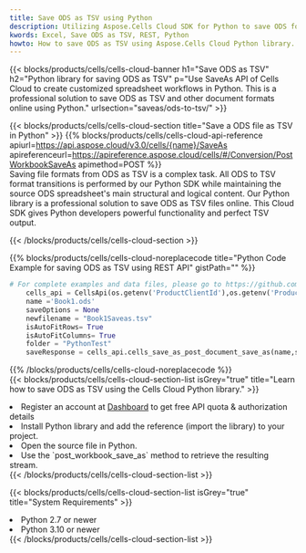 ```yaml
---
title: Save ODS as TSV using Python 
description: Utilizing Aspose.Cells Cloud SDK for Python to save ODS format file as TSV format file. 
kwords: Excel, Save ODS as TSV, REST, Python
howto: How to save ODS as TSV using Aspose.Cells Cloud Python library.
---
```



{{< blocks/products/cells/cells-cloud-banner h1="Save ODS as TSV" h2="Python library for saving ODS as TSV" p="Use SaveAs API of Cells Cloud to create customized spreadsheet workflows in Python. This is a professional solution to save ODS as TSV and other document formats online using Python." urlsection="saveas/ods-to-tsv/" >}}

{{< blocks/products/cells/cells-cloud-section  title="Save a ODS file as TSV in Python" >}}
{{% blocks/products/cells/cells-cloud-api-reference  apiurl=https://api.aspose.cloud/v3.0/cells/{name}/SaveAs  apireferenceurl=https://apireference.aspose.cloud/cells/#/Conversion/PostWorkbookSaveAs  apimethod=POST %}}
<br/>
Saving file formats from ODS as TSV is a complex task. All ODS to TSV format transitions is performed by our Python SDK while maintaining the source ODS spreadsheet's main structural and logical content. Our Python library is a professional solution to save ODS as TSV files online. This Cloud SDK gives Python developers powerful functionality and perfect TSV output.

{{< /blocks/products/cells/cells-cloud-section >}}

{{% blocks/products/cells/cells-cloud-noreplacecode title="Python Code Example for saving ODS as TSV using REST API" gistPath="" %}}
  
```python
# For complete examples and data files, please go to https://github.com/aspose-cells-cloud/aspose-cells-cloud-python/
    cells_api = CellsApi(os.getenv('ProductClientId'),os.getenv('ProductClientSecret'))
    name ='Book1.ods'    
    saveOptions = None
    newfilename = "Book1Saveas.tsv"
    isAutoFitRows= True
    isAutoFitColumns= True
    folder = "PythonTest"
    saveResponse = cells_api.cells_save_as_post_document_save_as(name,save_options=saveOptions, newfilename=(folder +'/' + newfilename),folder=folder)
```
  
{{% /blocks/products/cells/cells-cloud-noreplacecode  %}}
<br/>
{{< blocks/products/cells/cells-cloud-section-list isGrey="true"  title="Learn how to save ODS as TSV using the Cells Cloud Python library." >}}
<li>Register an account at <a href="https://dashboard.aspose.cloud/">Dashboard</a> to get free API quota & authorization details</li>
<li>Install Python library and add the reference (import the library) to your project.</li>
<li>Open the source file in Python.</li>
<li>Use the `post_workbook_save_as` method to retrieve the resulting stream.</li>
{{< /blocks/products/cells/cells-cloud-section-list >}}

{{< blocks/products/cells/cells-cloud-section-list isGrey="true"  title="System Requirements" >}}
<li>Python 2.7 or newer</li>
<li>Python 3.10 or newer</li>
{{< /blocks/products/cells/cells-cloud-section-list >}}
